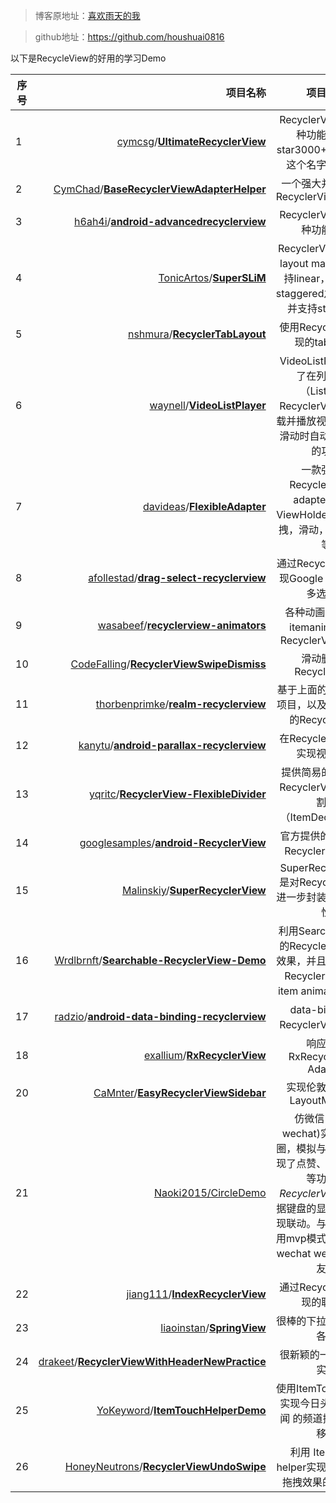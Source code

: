 >博客原地址：[喜欢雨天的我](http://blog.csdn.net/qq_15807167)

>   github地址：https://github.com/houshuai0816

以下是RecycleView的好用的学习Demo

|序号| 项目名称 |项目描述 | 预览| 
|-------------|-----------: |:----------:| :-------------:| 
|1|[cymcsg](https://github.com/cymcsg)/**[UltimateRecyclerView](https://github.com/cymcsg/UltimateRecyclerView)**|RecyclerView支持各种功能的库，star3000+，Ultimate 这个名字就取得屌|![](https://camo.githubusercontent.com/853a63ecd7ea3f4dcc9262fff4e0b30ff8751a33/68747470733a2f2f627974656275636b65742e6f72672f6d61727368616c6368656e2f696d616765732f7261772f343462656231363231323163373139656134303934626437656131633966306364376465346330342f756c74696d61746572656379636c6572766965772f756c74696d6174655f72656379636c65727669657731312e676966)|
|2|[CymChad](https://github.com/CymChad)/**[BaseRecyclerViewAdapterHelper](https://github.com/CymChad/BaseRecyclerViewAdapterHelper)** |一个强大并且灵活的RecyclerViewAdapter|![BaseRecyclerViewAdapterHelper](https://github.com/CymChad/BaseRecyclerViewAdapterHelper/raw/master/demo_res/demo.gif)|
|3|[h6ah4i](https://github.com/h6ah4i)/**[android-advancedrecyclerview](https://github.com/h6ah4i/android-advancedrecyclerview)** |RecyclerView支持各种功能的库|无|
|4| [TonicArtos](https://github.com/TonicArtos)/**[SuperSLiM](https://github.com/TonicArtos/SuperSLiM)**| RecyclerView 的一款layout manager，支持linear，grid以及staggered之间的互换.并支持sticky特性|[![SuperSLiM](https://camo.githubusercontent.com/3a55cfd0bbfd28e72aa875f4905cc23cc37a87f4/68747470733a2f2f342e62702e626c6f6773706f742e636f6d2f2d657034364a4b70476138342f564a685831706c575743492f4141414141414141585a592f394131417272563361336b2f73313630302f5375706572534c694d2d44656d6f2d736d616c6c2e676966)](https://github.com/TonicArtos/SuperSLiM/tree/master/example)|
|5|[nshmura](https://github.com/nshmura)/**[RecyclerTabLayout](https://github.com/nshmura/RecyclerTabLayout)** |使用RecyclerView实现的tablayout|![RecyclerTabLayout](https://github.com/nshmura/RecyclerTabLayout/raw/master/art/years.gif)![RecyclerTabLayout](https://github.com/nshmura/RecyclerTabLayout/raw/master/art/icon.gif)|
|6| [waynell](https://github.com/waynell)/**[VideoListPlayer](https://github.com/waynell/VideoListPlayer)**|VideoListPlayer实现了在列表控件（ListView, RecyclerView）中加载并播放视频，并支持滑动时自动播放/暂停的功能|![VideoListPlayer](http://upload-images.jianshu.io/upload_images/1833901-e0936b107676bade.gif?imageMogr2/auto-orient/strip)|
|7|[davideas](https://github.com/davideas)/**[FlexibleAdapter](https://github.com/davideas/FlexibleAdapter)** |一款强大的RecyclerView的adapter，支持ViewHolders动画，拖拽，滑动，取消, 伸缩等|![](http://upload-images.jianshu.io/upload_images/1833901-f5ba4d5e21f92899.png?imageMogr2/auto-orient/strip%7CimageView2/2/w/1240)|
|8|[afollestad](https://github.com/afollestad)/**[drag-select-recyclerview](https://github.com/afollestad/drag-select-recyclerview)** |通过RecyclerViews实现Google Photo中的多选效果|[![Art](https://github.com/afollestad/drag-select-recyclerview/raw/master/art/showcase.gif)](https://github.com/afollestad/drag-select-recyclerview/raw/master/art/showcase.gif)|
|9| [wasabeef](https://github.com/wasabeef)/**[recyclerview-animators](https://github.com/wasabeef/recyclerview-animators)**|各种动画库， 添加 itemanimator 到 RecyclerView items|![recyclerview-animators](http://upload-images.jianshu.io/upload_images/1833901-61a08d95ab7e4f29.gif?imageMogr2/auto-orient/strip)|
|10|[CodeFalling](https://github.com/CodeFalling)/**[RecyclerViewSwipeDismiss](https://github.com/CodeFalling/RecyclerViewSwipeDismiss)** |滑动删除的RecyclerView|![RecyclerViewSwipeDismiss](http://upload-images.jianshu.io/upload_images/1833901-adfef41e94c818e0.gif?imageMogr2/auto-orient/strip)|
|11|[thorbenprimke](https://github.com/thorbenprimke)/**[realm-recyclerview](https://github.com/thorbenprimke/realm-recyclerview)** |基于上面的SuperSlim项目，以及Reaml封装的RecyclerView|![realm-recyclerview](https://raw.githubusercontent.com/thorbenprimke/realm-recyclerview/master/extra/screenshot-demo-app.gif)|
|12| [kanytu](https://github.com/kanytu)/**[android-parallax-recyclerview](https://github.com/kanytu/android-parallax-recyclerview)**|在RecyclerView上面实现视差效果|[![ParallaxListView](https://raw.githubusercontent.com/kanytu/android-parallax-recycleview/master/screenshots/parallaxtoolbar.gif)](https://raw.githubusercontent.com/kanytu/android-parallax-recycleview/master/screenshots/parallaxtoolbar.gif)|
|13| [yqritc](https://github.com/yqritc)/**[RecyclerView-FlexibleDivider](https://github.com/yqritc/RecyclerView-FlexibleDivider)**|提供简易的方式操作RecyclerView中的分割线（ItemDecoration）|[![Complex Divider](https://github.com/yqritc/RecyclerView-FlexibleDivider/raw/master/sample/sample2.gif)](https://github.com/yqritc/RecyclerView-FlexibleDivider/blob/master/sample/sample2.gif)|
|14| [googlesamples](https://github.com/googlesamples)/**[android-RecyclerView](https://github.com/googlesamples/android-RecyclerView)**|官方提供的android-RecyclerView实例|![android-RecyclerView](http://upload-images.jianshu.io/upload_images/1833901-ebdf277493b2b808.png?imageMogr2/auto-orient/strip%7CimageView2/2/w/1240)|
|15|[Malinskiy](https://github.com/Malinskiy)/**[SuperRecyclerView](https://github.com/Malinskiy/SuperRecyclerView)** |SuperRecyclerView 是对RecyclerView的进一步封装，提高可用性|无|
|16| [Wrdlbrnft](https://github.com/Wrdlbrnft)/**[Searchable-RecyclerView-Demo](https://github.com/Wrdlbrnft/Searchable-RecyclerView-Demo)**|利用SearchView实现的RecyclerView搜索效果，并且充分利用了RecyclerView中的item animations 动画|[![Searchable-RecyclerView](https://camo.githubusercontent.com/da0e732c8554f89f52184266564a42ef9c691d58/687474703a2f2f692e737461636b2e696d6775722e636f6d2f68747a30592e676966)](https://camo.githubusercontent.com/da0e732c8554f89f52184266564a42ef9c691d58/687474703a2f2f692e737461636b2e696d6775722e636f6d2f68747a30592e676966)|
|17|[radzio](https://github.com/radzio)/**[android-data-binding-recyclerview](https://github.com/radzio/android-data-binding-recyclerview)** |data-binding和RecyclerView的结合|[![android-data-binding-recyclerview](https://cloud.githubusercontent.com/assets/469111/7898771/36df1504-070b-11e5-95d5-d8ca0aaf50dd.gif)](https://cloud.githubusercontent.com/assets/469111/7898771/36df1504-070b-11e5-95d5-d8ca0aaf50dd.gif)|
|18|[exallium](https://github.com/exallium)/**[RxRecyclerView](https://github.com/exallium/RxRecyclerView)** |响应式的RxRecyclerView Adapter|[![RxRecyclerView](https://camo.githubusercontent.com/23defaf8ce16f3b9e45b26d9c5515cc8f374cfb5/687474703a2f2f692e696d6775722e636f6d2f5378444f4979422e706e67)](https://camo.githubusercontent.com/23defaf8ce16f3b9e45b26d9c5515cc8f374cfb5/687474703a2f2f692e696d6775722e636f6d2f5378444f4979422e706e67)|
|20| [CaMnter](https://github.com/CaMnter)/**[EasyRecyclerViewSidebar](https://github.com/CaMnter/EasyRecyclerViewSidebar)**|实现伦敦眼效果的LayoutManager|![EasyRecyclerViewSidebar](https://cloud.githubusercontent.com/assets/2686355/11742412/651bc71e-a008-11e5-9a5e-4f10be4adbd8.gif)|
|21| [Naoki2015/CircleDemo](https://github.com/Naoki2015/CircleDemo)|仿微信(weixin wechat)实现的朋友圈，模拟与后台交互实现了点赞、评论、删除等功能，*RecyclerView*可以根据键盘的显示或隐藏实现联动。与后台交互采用mvp模式。关键字：wechat weixin 微信朋友圈|![](https://github.com/Naoki2015/CircleDemo/raw/master/CircleDemo/imgs/2.png)|
|22| [jiang111](https://github.com/jiang111)/**[IndexRecyclerView](https://github.com/jiang111/IndexRecyclerView)**|通过RecyclerView实现的联系人|[![IndexRecyclerView](https://raw.githubusercontent.com/jiang111/IndexRecyclerView/master/art/art.gif)](https://raw.githubusercontent.com/jiang111/IndexRecyclerView/master/art/art.gif)|
|23|[liaoinstan](https://github.com/liaoinstan)/**[SpringView](https://github.com/liaoinstan/SpringView)** |很棒的下拉刷新效果，各种|![](http://upload-images.jianshu.io/upload_images/1833901-2e9285e71fdbcdac.png?imageMogr2/auto-orient/strip%7CimageView2/2/w/1240)|
|24|[drakeet](https://github.com/drakeet)/**[RecyclerViewWithHeaderNewPractice](https://github.com/drakeet/RecyclerViewWithHeaderNewPractice)**|很新颖的一种header实现|[![](https://github.com/drakeet/RecyclerViewWithHeaderNewPractice/raw/master/demo.gif)](https://github.com/drakeet/RecyclerViewWithHeaderNewPractice/blob/master/demo.gif)|
|25|[YoKeyword](https://github.com/YoKeyword)/**[ItemTouchHelperDemo](https://github.com/YoKeyword/ItemTouchHelperDemo)**|使用ItemTouchHelper实现今日头条 网易新闻 的频道排序、频道移动|[![ItemTouchHelperDemo](https://camo.githubusercontent.com/ffdf764e108d0e9dcd9d24da20f71d8ff0957b75/687474703a2f2f75706c6f61642d696d616765732e6a69616e7368752e696f2f75706c6f61645f696d616765732f3933373835312d326466353066663938333364643338362e6769663f696d6167654d6f6772322f6175746f2d6f7269656e742f7374726970)](https://camo.githubusercontent.com/ffdf764e108d0e9dcd9d24da20f71d8ff0957b75/687474703a2f2f75706c6f61642d696d616765732e6a69616e7368752e696f2f75706c6f61645f696d616765732f3933373835312d326466353066663938333364643338362e6769663f696d6167654d6f6772322f6175746f2d6f7269656e742f7374726970)|
|26|[HoneyNeutrons](https://github.com/HoneyNeutrons)/**[RecyclerViewUndoSwipe](https://github.com/HoneyNeutrons/RecyclerViewUndoSwipe)**|利用 ItemTouch helper实现的。滑动和拖拽效果的任务app|![RecyclerViewUndoSwipe](https://camo2.githubusercontent.com/633c9f0144b49b6a90edb18e44361f843010cd0f/687474703a2f2f696d6775722e636f6d2f523931554a716c2e676966)|
